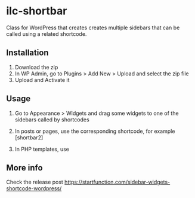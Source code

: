 ilc-shortbar
============

Class for WordPress that creates creates multiple sidebars that can be called using a related shortcode.

Installation
-----------

1. Download the zip
2. In WP Admin, go to Plugins > Add New > Upload and select the zip file
3. Upload and Activate it

Usage
------

1. Go to Appearance > Widgets and drag some widgets to one of the sidebars called by shortcodes
2. In posts or pages, use the corresponding shortcode, for example [shortbar2]
3. In PHP templates, use

    <?php echo do_shortcode('[shortbar2]'); ?>
    
More info
---------

Check the release post https://startfunction.com/sidebar-widgets-shortcode-wordpress/
